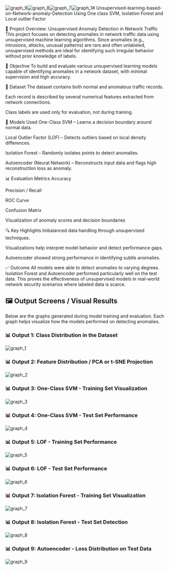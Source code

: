 ![graph_9](https://github.com/user-attachments/assets/c17751d3-0eed-4df8-905b-205403e6f81e)![graph_8](https://github.com/user-attachments/assets/87981430-63e4-43fa-b730-17aef8d05b83)![graph_7](https://github.com/user-attachments/assets/bb1c7d6f-4630-482d-a8c8-ed0bcf32ea3a)![graph_1](https://github.com/user-attachments/assets/6a6e76b6-449e-42d5-9e53-87e25a5d11ac)# Unsupervised-learning-based-on-Network-anomaly-Detection
Using One class SVM, Isolation Forest and Local outlier Factor

📌 Project Overview: Unsupervised Anomaly Detection in Network Traffic
This project focuses on detecting anomalies in network traffic data using unsupervised machine learning algorithms. Since anomalies (e.g., intrusions, attacks, unusual patterns) are rare and often unlabeled, unsupervised methods are ideal for identifying such irregular behavior without prior knowledge of labels.

🎯 Objective
To build and evaluate various unsupervised learning models capable of identifying anomalies in a network dataset, with minimal supervision and high accuracy.

📂 Dataset
The dataset contains both normal and anomalous traffic records.

Each record is described by several numerical features extracted from network connections.

Class labels are used only for evaluation, not during training.

🧠 Models Used
One-Class SVM – Learns a decision boundary around normal data.

Local Outlier Factor (LOF) – Detects outliers based on local density differences.

Isolation Forest – Randomly isolates points to detect anomalies.

Autoencoder (Neural Network) – Reconstructs input data and flags high reconstruction loss as anomaly.

📊 Evaluation Metrics
Accuracy

Precision / Recall

ROC Curve

Confusion Matrix

Visualization of anomaly scores and decision boundaries

🔍 Key Highlights
Imbalanced data handling through unsupervised techniques.

Visualizations help interpret model behavior and detect performance gaps.

Autoencoder showed strong performance in identifying subtle anomalies.

✅ Outcome
All models were able to detect anomalies to varying degrees. Isolation Forest and Autoencoder performed particularly well on the test data. This proves the effectiveness of unsupervised models in real-world network security scenarios where labeled data is scarce.


## 🖼️ Output Screens / Visual Results
Below are the graphs generated during model training and evaluation.
Each graph helps visualize how the models performed on detecting anomalies.


### 📊 Output 1: Class Distribution in the Dataset

![graph_1](https://github.com/user-attachments/assets/32cc92ca-b3de-4c05-9381-a2b551d17c71)

### 📊 Output 2: Feature Distribution / PCA or t-SNE Projection

![graph_2](https://github.com/user-attachments/assets/280a0cac-5a05-4584-ace7-6ff0819cd382)


### 📊 Output 3: One-Class SVM - Training Set Visualization

![graph_3](https://github.com/user-attachments/assets/4a3e9a57-f4fd-475a-b6a0-b9b5538f7a56)

### 📊 Output 4: One-Class SVM - Test Set Performance

![graph_4](https://github.com/user-attachments/assets/73d486da-56f1-44d5-8fe6-7c4e985a8e03)

### 📊 Output 5: LOF - Training Set Performance

![graph_5](https://github.com/user-attachments/assets/a9ed8436-a265-4301-ad46-a15482f5282f)

### 📊 Output 6: LOF - Test Set Performance

![graph_6](https://github.com/user-attachments/assets/725cdbfc-1da4-401b-8955-d7b4da7c41c1)

### 📊 Output 7: Isolation Forest - Training Set Visualization

![graph_7](https://github.com/user-attachments/assets/59a82837-f6c0-4b5c-8dbc-1432df3584f2)

### 📊 Output 8: Isolation Forest - Test Set Detection

![graph_8](https://github.com/user-attachments/assets/3bd34f6f-70b1-4c9e-bb28-72b86fc7d670)

### 📊 Output 9: Autoencoder - Loss Distribution on Test Data

![graph_9](https://github.com/user-attachments/assets/91d53fb7-b037-4d86-bbed-a0b09e69e964)











